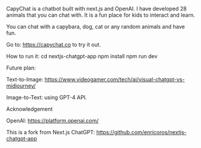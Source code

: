 CapyChat is a chatbot built with next.js and OpenAI. I have developed 28 animals that you can chat with.  It is a fun place for kids to interact and learn.  

You can chat with a capybara, dog, cat or any random animals and have fun. 

Go to: https://capychat.co to try it out. 


How to run it: 
cd nextjs-chatgpt-app
npm install
npm run dev


Future plan:

Text-to-Image: 
https://www.videogamer.com/tech/ai/visual-chatgpt-vs-midjourney/

Image-to-Text: 
using GPT-4 API. 


Acknowledgement


OpenAI: https://platform.openai.com/


This is a fork from Next.js ChatGPT: https://github.com/enricoros/nextjs-chatgpt-app

